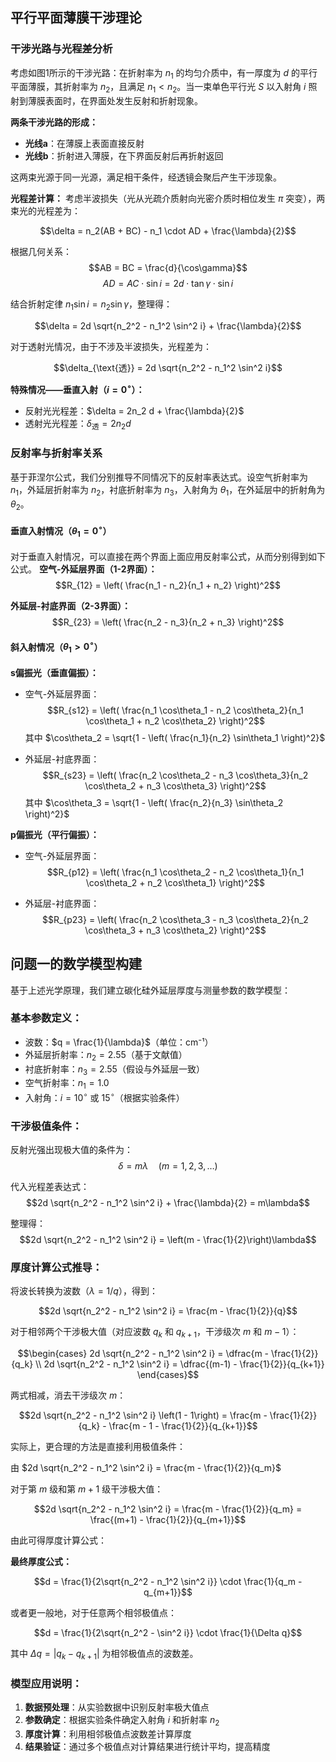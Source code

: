 
## 平行平面薄膜干涉理论

### 干涉光路与光程差分析

考虑如图1所示的干涉光路：在折射率为 $n_1$ 的均匀介质中，有一厚度为 $d$ 的平行平面薄膜，其折射率为 $n_2$，且满足 $n_1 < n_2$。当一束单色平行光 $S$ 以入射角 $i$ 照射到薄膜表面时，在界面处发生反射和折射现象。

**两条干涉光路的形成：**
- **光线a**：在薄膜上表面直接反射
- **光线b**：折射进入薄膜，在下界面反射后再折射返回

这两束光源于同一光源，满足相干条件，经透镜会聚后产生干涉现象。

**光程差计算：**
考虑半波损失（光从光疏介质射向光密介质时相位发生 $\pi$ 突变），两束光的光程差为：

$$\delta = n_2(AB + BC) - n_1 \cdot AD + \frac{\lambda}{2}$$

根据几何关系：
$$AB = BC = \frac{d}{\cos\gamma}$$
$$AD = AC \cdot \sin i = 2d \cdot \tan\gamma \cdot \sin i$$

结合折射定律 $n_1 \sin i = n_2 \sin\gamma$，整理得：

$$\delta = 2d \sqrt{n_2^2 - n_1^2 \sin^2 i} + \frac{\lambda}{2}$$

对于透射光情况，由于不涉及半波损失，光程差为：

$$\delta_{\text{透}} = 2d \sqrt{n_2^2 - n_1^2 \sin^2 i}$$

**特殊情况——垂直入射（$i = 0^\circ$）：**
- 反射光光程差：$\delta = 2n_2 d + \frac{\lambda}{2}$
- 透射光光程差：$\delta_{\text{透}} = 2n_2 d$

### 反射率与折射率关系

基于菲涅尔公式，我们分别推导不同情况下的反射率表达式。设空气折射率为 $n_1$，外延层折射率为 $n_2$，衬底折射率为 $n_3$，入射角为 $\theta_1$，在外延层中的折射角为 $\theta_2$。

#### 垂直入射情况（$\theta_1 = 0^\circ$）
对于垂直入射情况，可以直接在两个界面上面应用反射率公式，从而分别得到如下公式。
**空气-外延层界面（1-2界面）：**
$$R_{12} = \left( \frac{n_1 - n_2}{n_1 + n_2} \right)^2$$

**外延层-衬底界面（2-3界面）：**
$$R_{23} = \left( \frac{n_2 - n_3}{n_2 + n_3} \right)^2$$

#### 斜入射情况（$\theta_1 > 0^\circ$）

**s偏振光（垂直偏振）：**
- 空气-外延层界面：
  $$R_{s12} = \left( \frac{n_1 \cos\theta_1 - n_2 \cos\theta_2}{n_1 \cos\theta_1 + n_2 \cos\theta_2} \right)^2$$
  其中 $\cos\theta_2 = \sqrt{1 - \left( \frac{n_1}{n_2} \sin\theta_1 \right)^2}$

- 外延层-衬底界面：
  $$R_{s23} = \left( \frac{n_2 \cos\theta_2 - n_3 \cos\theta_3}{n_2 \cos\theta_2 + n_3 \cos\theta_3} \right)^2$$
  其中 $\cos\theta_3 = \sqrt{1 - \left( \frac{n_2}{n_3} \sin\theta_2 \right)^2}$

**p偏振光（平行偏振）：**
- 空气-外延层界面：
  $$R_{p12} = \left( \frac{n_1 \cos\theta_2 - n_2 \cos\theta_1}{n_1 \cos\theta_2 + n_2 \cos\theta_1} \right)^2$$

- 外延层-衬底界面：
  $$R_{p23} = \left( \frac{n_2 \cos\theta_3 - n_3 \cos\theta_2}{n_2 \cos\theta_3 + n_3 \cos\theta_2} \right)^2$$

## 问题一的数学模型构建

基于上述光学原理，我们建立碳化硅外延层厚度与测量参数的数学模型：

### 基本参数定义：
- 波数：$q = \frac{1}{\lambda}$（单位：cm⁻¹）
- 外延层折射率：$n_2 = 2.55$（基于文献值）
- 衬底折射率：$n_3 = 2.55$（假设与外延层一致）
- 空气折射率：$n_1 = 1.0$
- 入射角：$i = 10^\circ$ 或 $15^\circ$（根据实验条件）

### 干涉极值条件：
反射光强出现极大值的条件为：
$$\delta = m\lambda \quad (m = 1, 2, 3, \ldots)$$

代入光程差表达式：
$$2d \sqrt{n_2^2 - n_1^2 \sin^2 i} + \frac{\lambda}{2} = m\lambda$$

整理得：
$$2d \sqrt{n_2^2 - n_1^2 \sin^2 i} = \left(m - \frac{1}{2}\right)\lambda$$

### 厚度计算公式推导：

将波长转换为波数（$\lambda = 1/q$），得到：

$$2d \sqrt{n_2^2 - n_1^2 \sin^2 i} = \frac{m - \frac{1}{2}}{q}$$

对于相邻两个干涉极大值（对应波数 $q_k$ 和 $q_{k+1}$，干涉级次 $m$ 和 $m-1$）：

$$\begin{cases}
2d \sqrt{n_2^2 - n_1^2 \sin^2 i} = \dfrac{m - \frac{1}{2}}{q_k} \\
2d \sqrt{n_2^2 - n_1^2 \sin^2 i} = \dfrac{(m-1) - \frac{1}{2}}{q_{k+1}}
\end{cases}$$

两式相减，消去干涉级次 $m$：

$$2d \sqrt{n_2^2 - n_1^2 \sin^2 i} \left(1 - 1\right) = \frac{m - \frac{1}{2}}{q_k} - \frac{m - 1 - \frac{1}{2}}{q_{k+1}}$$

实际上，更合理的方法是直接利用极值条件：

由 $2d \sqrt{n_2^2 - n_1^2 \sin^2 i} = \frac{m - \frac{1}{2}}{q_m}$

对于第 $m$ 级和第 $m+1$ 级干涉极大值：

$$2d \sqrt{n_2^2 - n_1^2 \sin^2 i} = \frac{m - \frac{1}{2}}{q_m} = \frac{(m+1) - \frac{1}{2}}{q_{m+1}}$$

由此可得厚度计算公式：

**最终厚度公式：**

$$d = \frac{1}{2\sqrt{n_2^2 - n_1^2 \sin^2 i}} \cdot \frac{1}{q_m - q_{m+1}}$$

或者更一般地，对于任意两个相邻极值点：

$$d = \frac{1}{2\sqrt{n_2^2 - \sin^2 i}} \cdot \frac{1}{\Delta q}$$

其中 $\Delta q = |q_k - q_{k+1}|$ 为相邻极值点的波数差。

### 模型应用说明：

1. **数据预处理**：从实验数据中识别反射率极大值点
2. **参数确定**：根据实验条件确定入射角 $i$ 和折射率 $n_2$
3. **厚度计算**：利用相邻极值点波数差计算厚度
4. **结果验证**：通过多个极值点对计算结果进行统计平均，提高精度
